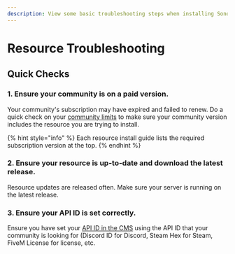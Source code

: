 ```yaml
---
description: View some basic troubleshooting steps when installing Sonoran CMS resources.
---
```


# Resource Troubleshooting

## Quick Checks

### 1. Ensure your community is on a paid version.

Your community's subscription may have expired and failed to renew. Do a quick check on your [community limits](../../../../tutorials/administrative/view-your-limits.md) to make sure your community version includes the resource you are trying to install.

{% hint style="info" %}
Each resource install guide lists the required subscription version at the top.
{% endhint %}

### 2. Ensure your resource is up-to-date and download the latest release.

Resource updates are released often. Make sure your server is running on the latest release.

### 3. Ensure your API ID is set correctly.

Ensure you have set your [API ID in the CMS](../../../../developer-api-documentation/api-integration/getting-started/api-id-system.md) using the API ID that your community is looking for (Discord ID for Discord, Steam Hex for Steam, FiveM License for license, etc.
